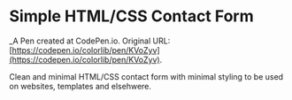 # Simple HTML/CSS Contact Form
 _A Pen created at CodePen.io. Original URL: [https://codepen.io/colorlib/pen/KVoZyv](https://codepen.io/colorlib/pen/KVoZyv).

 Clean and minimal HTML/CSS contact form with minimal styling to be used on websites, templates and elsehwere. 
